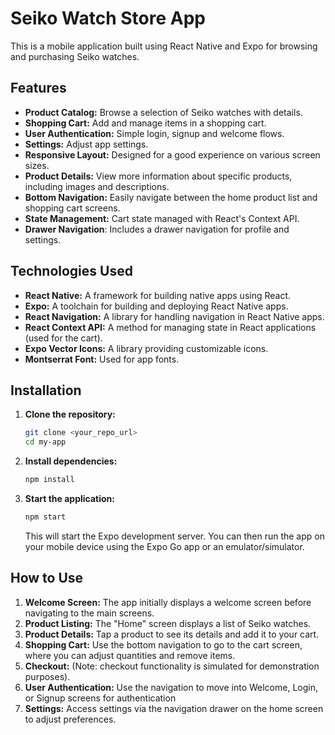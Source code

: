 
# Seiko Watch Store App

This is a mobile application built using React Native and Expo for browsing and purchasing Seiko watches.

## Features

- **Product Catalog:** Browse a selection of Seiko watches with details.
- **Shopping Cart:** Add and manage items in a shopping cart.
- **User Authentication:** Simple login, signup and welcome flows.
- **Settings:** Adjust app settings.
- **Responsive Layout:** Designed for a good experience on various screen sizes.
- **Product Details:** View more information about specific products, including images and descriptions.
- **Bottom Navigation:** Easily navigate between the home product list and shopping cart screens.
- **State Management:** Cart state managed with React's Context API.
- **Drawer Navigation**: Includes a drawer navigation for profile and settings.

## Technologies Used

- **React Native:** A framework for building native apps using React.
- **Expo:** A toolchain for building and deploying React Native apps.
- **React Navigation:** A library for handling navigation in React Native apps.
- **React Context API:** A method for managing state in React applications (used for the cart).
- **Expo Vector Icons:**  A library providing customizable icons.
- **Montserrat Font:** Used for app fonts.

## Installation

1.  **Clone the repository:**

    ```bash
    git clone <your_repo_url>
    cd my-app
    ```
2.  **Install dependencies:**

    ```bash
    npm install
    ```

3.  **Start the application:**

    ```bash
    npm start
    ```
    This will start the Expo development server. You can then run the app on your mobile device using the Expo Go app or an emulator/simulator.

## How to Use

1.  **Welcome Screen:** The app initially displays a welcome screen before navigating to the main screens.
2.  **Product Listing:** The "Home" screen displays a list of Seiko watches.
3.  **Product Details:** Tap a product to see its details and add it to your cart.
4.  **Shopping Cart:** Use the bottom navigation to go to the cart screen, where you can adjust quantities and remove items.
5.  **Checkout:** (Note: checkout functionality is simulated for demonstration purposes).
6. **User Authentication:** Use the navigation to move into Welcome, Login, or Signup screens for authentication
7.  **Settings:** Access settings via the navigation drawer on the home screen to adjust preferences.